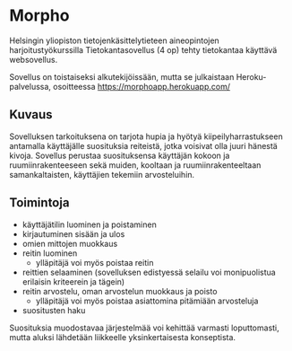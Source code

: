 # Morpho

Helsingin yliopiston tietojenkäsittelytieteen aineopintojen harjoitustyökurssilla Tietokantasovellus (4 op) tehty tietokantaa käyttävä websovellus.

Sovellus on toistaiseksi alkutekijöissään, mutta se julkaistaan Heroku-palvelussa, osoitteessa https://morphoapp.herokuapp.com/

## Kuvaus
Sovelluksen tarkoituksena on tarjota hupia ja hyötyä kiipeilyharrastukseen antamalla käyttäjälle suosituksia reiteistä, jotka voisivat olla juuri hänestä kivoja. Sovellus perustaa suosituksensa käyttäjän kokoon ja ruumiinrakenteeseen sekä muiden, kooltaan ja ruumiinrakenteeltaan samankaltaisten, käyttäjien tekemiin arvosteluihin.

## Toimintoja
- käyttäjätilin luominen ja poistaminen
- kirjautuminen sisään ja ulos
- omien mittojen muokkaus
- reitin luominen
  - ylläpitäjä voi myös poistaa reitin
- reittien selaaminen (sovelluksen edistyessä selailu voi monipuolistua erilaisin kriteerein ja tägein)
- reitin arvostelu, oman arvostelun muokkaus ja poisto
  - ylläpitäjä voi myös poistaa asiattomina pitämiään arvosteluja
- suositusten haku

Suosituksia muodostavaa järjestelmää voi kehittää varmasti loputtomasti, mutta aluksi lähdetään liikkeelle yksinkertaisesta konseptista.
